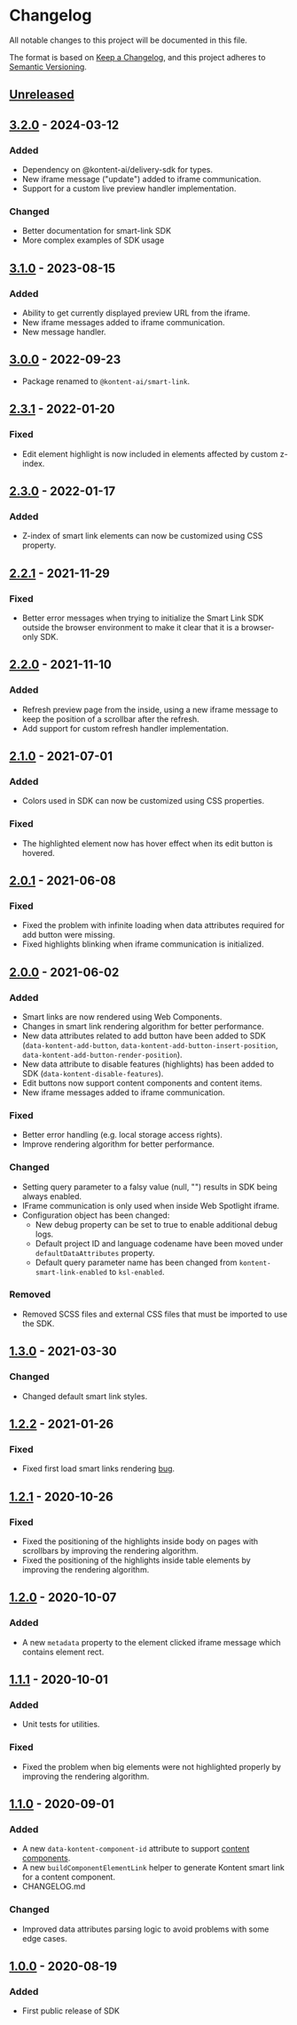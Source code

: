 # Changelog

All notable changes to this project will be documented in this file.

The format is based on [Keep a Changelog](https://keepachangelog.com/en/1.0.0),
and this project adheres to [Semantic Versioning](https://semver.org/spec/v2.0.0.html).

## [Unreleased]

## [3.2.0] - 2024-03-12

### Added

- Dependency on @kontent-ai/delivery-sdk for types.
- New iframe message ("update") added to iframe communication.
- Support for a custom live preview handler implementation.

### Changed

- Better documentation for smart-link SDK
- More complex examples of SDK usage

## [3.1.0] - 2023-08-15

### Added

- Ability to get currently displayed preview URL from the iframe.
- New iframe messages added to iframe communication.
- New message handler.

## [3.0.0] - 2022-09-23

- Package renamed to `@kontent-ai/smart-link`.

## [2.3.1] - 2022-01-20

### Fixed

- Edit element highlight is now included in elements affected by custom z-index.

## [2.3.0] - 2022-01-17

### Added

- Z-index of smart link elements can now be customized using CSS property.

## [2.2.1] - 2021-11-29

### Fixed

- Better error messages when trying to initialize the Smart Link SDK outside the browser environment to make it clear that it is a browser-only SDK.

## [2.2.0] - 2021-11-10

### Added

- Refresh preview page from the inside, using a new iframe message to keep the position of a scrollbar after the refresh.
- Add support for custom refresh handler implementation.

## [2.1.0] - 2021-07-01

### Added

- Colors used in SDK can now be customized using CSS properties.

### Fixed

- The highlighted element now has hover effect when its edit button is hovered.

## [2.0.1] - 2021-06-08

### Fixed

- Fixed the problem with infinite loading when data attributes required for add button were missing.
- Fixed highlights blinking when iframe communication is initialized.

## [2.0.0] - 2021-06-02

### Added

- Smart links are now rendered using Web Components.
- Changes in smart link rendering algorithm for better performance.
- New data attributes related to add button have been added to SDK (`data-kontent-add-button`, `data-kontent-add-button-insert-position`, `data-kontent-add-button-render-position`).
- New data attribute to disable features (highlights) has been added to SDK (`data-kontent-disable-features`).
- Edit buttons now support content components and content items.
- New iframe messages added to iframe communication.

### Fixed

- Better error handling (e.g. local storage access rights).
- Improve rendering algorithm for better performance.

### Changed

- Setting query parameter to a falsy value (null, "") results in SDK being always enabled.
- IFrame communication is only used when inside Web Spotlight iframe.
- Configuration object has been changed:
    - New debug property can be set to true to enable additional debug logs.
    - Default project ID and language codename have been moved under `defaultDataAttributes` property.
    - Default query parameter name has been changed from `kontent-smart-link-enabled` to `ksl-enabled`.

### Removed

- Removed SCSS files and external CSS files that must be imported to use the SDK.

## [1.3.0] - 2021-03-30

### Changed

- Changed default smart link styles.

## [1.2.2] - 2021-01-26

### Fixed

- Fixed first load smart links rendering [bug](https://github.com/kontent-ai/smart-link/issues/21).

## [1.2.1] - 2020-10-26

### Fixed

- Fixed the positioning of the highlights inside body on pages with scrollbars by improving the rendering algorithm.
- Fixed the positioning of the highlights inside table elements by improving the rendering algorithm.

## [1.2.0] - 2020-10-07

### Added

- A new `metadata` property to the element clicked iframe message which contains element rect.

## [1.1.1] - 2020-10-01

### Added

- Unit tests for utilities.

### Fixed

- Fixed the problem when big elements were not highlighted properly by improving the rendering algorithm.

## [1.1.0] - 2020-09-01

### Added

- A new `data-kontent-component-id` attribute to support [content components](https://docs.kontent.ai/tutorials/write-and-collaborate/structure-your-content/structure-your-content#a-create-single-use-content).
- A new `buildComponentElementLink` helper to generate Kontent smart link for a content component.
- CHANGELOG.md

### Changed

- Improved data attributes parsing logic to avoid problems with some edge cases.

## [1.0.0] - 2020-08-19

### Added

- First public release of SDK

[unreleased]: https://github.com/kontent-ai/smart-link/compare/v3.2.0...HEAD
[3.2.0]: https://github.com/kontent-ai/smart-link/compare/v3.1.0...v3.2.0
[3.1.0]: https://github.com/kontent-ai/smart-link/compare/v3.0.0...v3.1.0
[3.0.0]: https://github.com/kontent-ai/smart-link/compare/v2.3.1...v3.0.0
[2.3.1]: https://github.com/kontent-ai/smart-link/compare/v2.3.0...v2.3.1
[2.3.0]: https://github.com/kontent-ai/smart-link/compare/v2.2.1...v2.3.0
[2.2.1]: https://github.com/kontent-ai/smart-link/compare/v2.2.0...v2.2.1
[2.2.0]: https://github.com/kontent-ai/smart-link/compare/v2.1.0...v2.2.0
[2.1.0]: https://github.com/kontent-ai/smart-link/compare/v2.0.1...v2.1.0
[2.0.1]: https://github.com/kontent-ai/smart-link/compare/v2.0.0...v2.0.1
[2.0.0]: https://github.com/kontent-ai/smart-link/compare/v1.3.0...v2.0.0
[1.3.0]: https://github.com/kontent-ai/smart-link/compare/v1.2.2...v1.3.0
[1.2.2]: https://github.com/kontent-ai/smart-link/compare/v1.2.1...v1.2.2
[1.2.1]: https://github.com/kontent-ai/smart-link/compare/v1.2.0...v1.2.1
[1.2.0]: https://github.com/kontent-ai/smart-link/compare/v1.1.1...v1.2.0
[1.1.1]: https://github.com/kontent-ai/smart-link/compare/v1.1.0...v1.1.1
[1.1.0]: https://github.com/kontent-ai/smart-link/compare/v1.0.0...v1.1.0
[1.0.0]: https://github.com/kontent-ai/smart-link/releases/tag/v1.0.0
